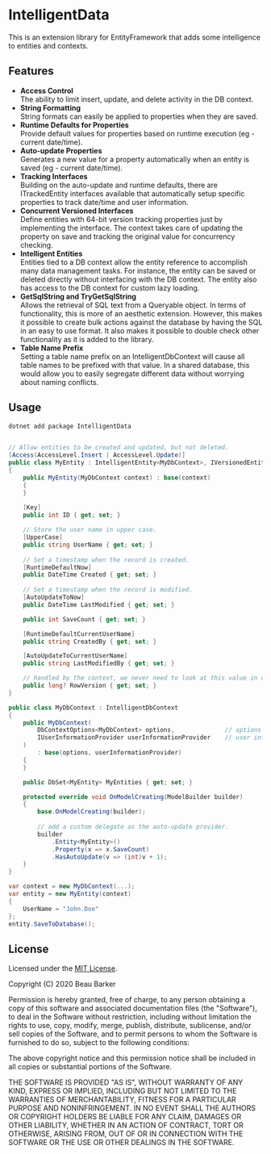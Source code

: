 ﻿# IntelligentData

This is an extension library for EntityFramework that adds some intelligence to entities and contexts.


## Features

* __Access Control__    
  The ability to limit insert, update, and delete activity in the DB context.
* __String Formatting__    
  String formats can easily be applied to properties when they are saved.
* __Runtime Defaults for Properties__    
  Provide default values for properties based on runtime execution (eg - current date/time).
* __Auto-update Properties__  
  Generates a new value for a property automatically when an entity is saved (eg - current date/time).
* __Tracking Interfaces__  
  Building on the auto-update and runtime defaults, there are ITrackedEntity interfaces available
  that automatically setup specific properties to track date/time and user information.
* __Concurrent Versioned Interfaces__  
  Define entities with 64-bit version tracking properties just by implementing the interface.
  The context takes care of updating the property on save and tracking the original value for
  concurrency checking.
* __Intelligent Entities__  
  Entities tied to a DB context allow the entity reference to accomplish many data management tasks.
  For instance, the entity can be saved or deleted directly without interfacing with the DB context.
  The entity also has access to the DB context for custom lazy loading.
* __GetSqlString and TryGetSqlString__  
  Allows the retrieval of SQL text from a Queryable object.  In terms of functionality, this is
  more of an aesthetic extension.  However, this makes it possible to create bulk actions against
  the database by having the SQL in an easy to use format.  It also makes it possible to double
  check other functionality as it is added to the library.
* __Table Name Prefix__  
  Setting a table name prefix on an IntelligentDbContext will cause all table names to be prefixed
  with that value.  In a shared database, this would allow you to easily segregate different data
  without worrying about naming conflicts.


## Usage

```sh
dotnet add package IntelligentData
```

```c#

// Allow entities to be created and updated, but not deleted.
[Access(AccessLevel.Insert | AccessLevel.Update)]
public class MyEntity : IntelligentEntity<MyDbContext>, IVersionedEntity
{
    public MyEntity(MyDbContext context) : base(context)
    {
    }
    
    [Key]
    public int ID { get; set; }

    // Store the user name in upper case.
    [UpperCase]
    public string UserName { get; set; }
    
    // Set a timestamp when the record is created.
    [RuntimeDefaultNow]
    public DateTime Created { get; set; }
    
    // Set a timestamp when the record is modified.
    [AutoUpdateToNow]
    public DateTime LastModified { get; set; }

    public int SaveCount { get; set; }

    [RuntimeDefaultCurrentUserName]
    public string CreatedBy { get; set; }

    [AutoUpdateToCurrentUserName]
    public string LastModifiedBy { get; set; }

    // handled by the context, we never need to look at this value in our code.
    public long? RowVersion { get; set; }
}

public class MyDbContext : IntelligentDbContext
{
    public MyDbContext(
        DbContextOptions<MyDbContext> options,              // options to build the DbContext
        IUserInformationProvider userInformationProvider    // user information provider for user tracking
    )
        : base(options, userInformationProvider)
    {
    }

    public DbSet<MyEntity> MyEntities { get; set; }

    protected override void OnModelCreating(ModelBuilder builder)
    {
        base.OnModelCreating(builder);
        
        // add a custom delegate as the auto-update provider.
        builder
            .Entity<MyEntity>()
            .Property(x => x.SaveCount)
            .HasAutoUpdate(v => (int)v + 1);
    }
}

var context = new MyDbContext(...);
var entity = new MyEntity(context)
{
    UserName = "John.Doe"
};
entity.SaveToDatabase();

```




## License

Licensed under the [MIT License](https://opensource.org/licenses/MIT).

Copyright (C) 2020 Beau Barker

Permission is hereby granted, free of charge, to any person obtaining a copy of this software and associated documentation files (the "Software"), to deal in the Software without restriction, including without limitation the rights to use, copy, modify, merge, publish, distribute, sublicense, and/or sell copies of the Software, and to permit persons to whom the Software is furnished to do so, subject to the following conditions:

The above copyright notice and this permission notice shall be included in all copies or substantial portions of the Software.

THE SOFTWARE IS PROVIDED "AS IS", WITHOUT WARRANTY OF ANY KIND, EXPRESS OR IMPLIED, INCLUDING BUT NOT LIMITED TO THE WARRANTIES OF MERCHANTABILITY, FITNESS FOR A PARTICULAR PURPOSE AND NONINFRINGEMENT. IN NO EVENT SHALL THE AUTHORS OR COPYRIGHT HOLDERS BE LIABLE FOR ANY CLAIM, DAMAGES OR OTHER LIABILITY, WHETHER IN AN ACTION OF CONTRACT, TORT OR OTHERWISE, ARISING FROM, OUT OF OR IN CONNECTION WITH THE SOFTWARE OR THE USE OR OTHER DEALINGS IN THE SOFTWARE.
